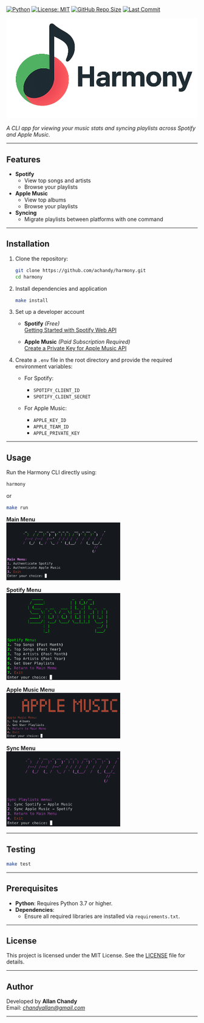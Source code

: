 [![Python](https://img.shields.io/badge/python-3.7%2B-blue.svg)](https://www.python.org/)
[![License: MIT](https://img.shields.io/badge/License-MIT-green.svg)](LICENSE)
[![GitHub Repo Size](https://img.shields.io/github/repo-size/achandy/harmony)](https://github.com/achandy/harmony)
[![Last Commit](https://img.shields.io/github/last-commit/achandy/harmony)](https://github.com/achandy/harmony/commits/main)


![Harmony Logo](harmony-logo.png)

*A CLI app for viewing your music stats and syncing playlists across Spotify and Apple Music.*


---

## Features

- **Spotify**
  - View top songs and artists
  - Browse your playlists
- **Apple Music**
  - View top albums
  - Browse your playlists
- **Syncing**
  - Migrate playlists between platforms with one command
---

## Installation

1. Clone the repository:

   ```bash
   git clone https://github.com/achandy/harmony.git
   cd harmony
   ```

2. Install dependencies and application

   ```bash
   make install
   ```

3. Set up a developer account

   - **Spotify** *(Free)*  
     [Getting Started with Spotify Web API](https://developer.spotify.com/documentation/web-api/tutorials/getting-started)

   - **Apple Music** *(Paid Subscription Required)*  
     [Create a Private Key for Apple Music API](https://developer.apple.com/help/account/keys/create-a-private-key/)

4. Create a `.env` file in the root directory and provide the required environment variables:

   - For Spotify:
     - `SPOTIFY_CLIENT_ID`
     - `SPOTIFY_CLIENT_SECRET`

   - For Apple Music:
     - `APPLE_KEY_ID`
     - `APPLE_TEAM_ID`
     - `APPLE_PRIVATE_KEY`


---

## Usage

Run the Harmony CLI directly using:

   ```bash
   harmony
   ```
or
   ```bash
   make run
   ```


**Main Menu**  
<img src="main-menu.png" alt="Main Menu" width="300"/>

**Spotify Menu**  
<img src="spotify-menu.png" alt="Spotify Menu" width="300"/>

**Apple Music Menu**  
<img src="am-menu.png" alt="AM Menu" width="300"/>

**Sync Menu**  
<img src="sync-menu.png" alt="Sync Menu" width="300"/>

---

## Testing

   ```bash
   make test
   ```
---
## Prerequisites

- **Python**: Requires Python 3.7 or higher.
- **Dependencies**:
    - Ensure all required libraries are installed via `requirements.txt`.

---

## License

This project is licensed under the MIT License. See the [LICENSE](LICENSE) file for details.

---

## Author

Developed by **Allan Chandy**  
Email: *chandyallan@gmail.com*

---